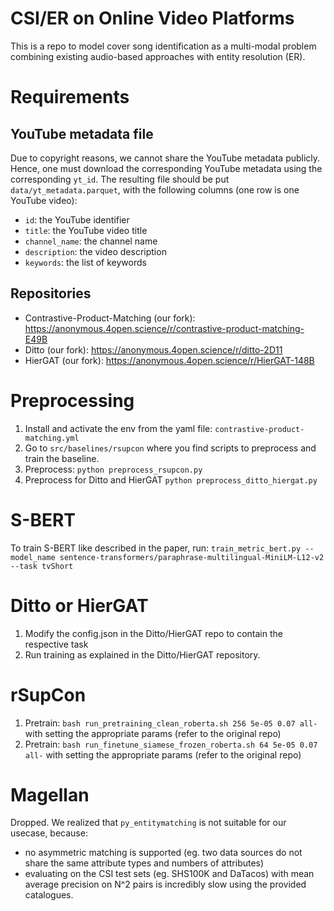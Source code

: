 # CSI/ER on Online Video Platforms
This is a repo to model cover song identification as a multi-modal problem combining existing audio-based approaches with entity resolution (ER).

# Requirements
## YouTube metadata file
Due to copyright reasons, we cannot share the YouTube metadata publicly. Hence, one must download the corresponding YouTube metadata using the corresponding `yt_id`. The resulting file should be put `data/yt_metadata.parquet`, with the following columns (one row is one YouTube video):
- `id`: the YouTube identifier
- `title`: the YouTube video title
- `channel_name`: the channel name 
- `description`: the video description
- `keywords`: the list of keywords
## Repositories 
- Contrastive-Product-Matching (our fork): https://anonymous.4open.science/r/contrastive-product-matching-E49B
- Ditto (our fork): https://anonymous.4open.science/r/ditto-2D11
- HierGAT (our fork): https://anonymous.4open.science/r/HierGAT-148B


# Preprocessing

1. Install and activate the env from the yaml file: `contrastive-product-matching.yml`
2. Go to `src/baselines/rsupcon` where you find scripts to preprocess and train the baseline.
3. Preprocess: `python preprocess_rsupcon.py`
4. Preprocess for Ditto and HierGAT `python preprocess_ditto_hiergat.py`

# S-BERT
To train S-BERT like described in the paper, run: `train_metric_bert.py --model_name sentence-transformers/paraphrase-multilingual-MiniLM-L12-v2 --task tvShort`

# Ditto or HierGAT
1. Modify the config.json in the Ditto/HierGAT repo to contain the respective task
2. Run training as explained in the Ditto/HierGAT repository.

# rSupCon
1. Pretrain: `bash run_pretraining_clean_roberta.sh 256 5e-05 0.07 all-` with setting the appropriate params (refer to the original repo)
2.  Pretrain: `bash run_finetune_siamese_frozen_roberta.sh 64 5e-05 0.07 all-` with setting the appropriate params (refer to the original repo)

# Magellan

Dropped. We realized that `py_entitymatching` is not suitable for our usecase, because:
- no asymmetric matching is supported (eg. two data sources do not share the same attribute types and numbers of attributes)
- evaluating on the CSI test sets (eg. SHS100K and DaTacos) with mean average precision on N^2 pairs is incredibly slow using the provided catalogues. 



